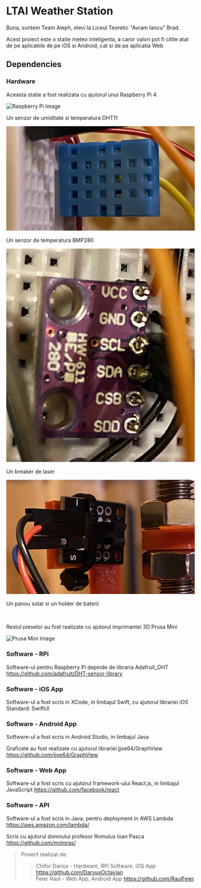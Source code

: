 # LTAI Weather Station

Buna, suntem Team Aleph, elevi la Liceul Teoretic "Avram Iancu" Brad.

Acest proiect este o statie meteo inteligenta, a caror valori pot fi citite atat de pe aplicatiile de pe iOS si Android, cat si de pe aplicatia Web

## Dependencies

### Hardware

Aceasta statie a fost realizata cu ajutorul unui Raspberry Pi 4

![Raspberry Pi Image](Images/RPi.png "Raspberry Pi 4")

Un senzor de umiditate si temperatura DHT11

![DHT11 Image](Images/DHT11.png "DHT 11")

Un senzor de temperatura BMP280

![BMP280 Image](Images/BMP280.png "BMP 280")

Un breaker de laser

![Laser Breaker Image](Images/Laser-Breaker.png "Laser Breaker")

Un panou solar si un holder de baterii

![]()

Restul pieselor au fost realizate cu ajutorul imprimantei 3D Prusa Mini

![Prusa Mini Image](Images/Prusa-Mini.png "Prusa Mini 3D Printer")

### Software - RPi

Software-ul pentru Raspberry Pi depinde de libraria Adafruit_DHT
https://github.com/adafruit/DHT-sensor-library

### Software - iOS App

Software-ul a fost scris in XCode, in limbajul Swift, cu ajutorul librariei iOS Standard: SwiftUI

### Software - Android App

Software-ul a fost scris in Android Studio, in limbajul Java

Graficele au fost realizate cu ajutorul librariei jjoe64/GraphView
https://github.com/jjoe64/GraphView

### Software - Web App

Software-ul a fost scris cu ajutorul framework-ului React.js, in limbajul JavaScript
https://github.com/facebook/react

### Software - API

Software-ul a fost scris in Java, pentru deployment in AWS Lambda
https://aws.amazon.com/lambda/

Scris cu ajutorul domnului profesor Romulus Ioan Pasca
https://github.com/motoras/

> Proiect realizat de:
>> Chifor Darius - Hardware, RPi Software, iOS App https://github.com/DaryusOctavian \
>> Feier Raul    - Web App, Android App https://github.com/RaulFeier
